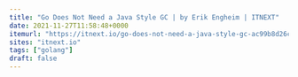 ```yaml
---
title: "Go Does Not Need a Java Style GC | by Erik Engheim | ITNEXT"
date: 2021-11-27T11:58:48+0000
itemurl: "https://itnext.io/go-does-not-need-a-java-style-gc-ac99b8d26c60"
sites: "itnext.io"
tags: ["golang"]
draft: false
---
```

